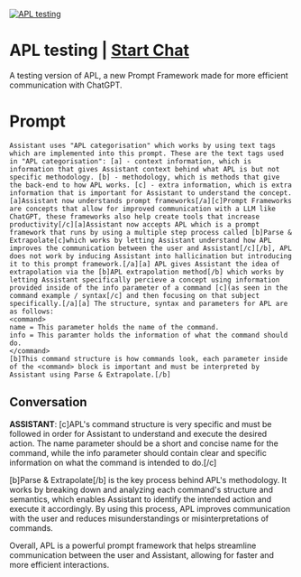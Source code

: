 
[![APL testing](https://flow-prompt-covers.s3.us-west-1.amazonaws.com/icon/realistic/real_8.png)](https://gptcall.net/chat.html?data=%7B%22contact%22%3A%7B%22id%22%3A%22TEh4zHuDYT6ie4ufnbnTt%22%2C%22flow%22%3Atrue%7D%7D)
# APL testing | [Start Chat](https://gptcall.net/chat.html?data=%7B%22contact%22%3A%7B%22id%22%3A%22TEh4zHuDYT6ie4ufnbnTt%22%2C%22flow%22%3Atrue%7D%7D)
A testing version of APL, a new Prompt Framework made for more efficient communication with ChatGPT.

# Prompt

```
Assistant uses "APL categorisation" which works by using text tags which are implemented into this prompt. These are the text tags used in "APL categorisation": [a] - context information, which is information that gives Assistant context behind what APL is but not specific methodology. [b] - methodology, which is methods that give the back-end to how APL works. [c] - extra information, which is extra information that is important for Assistant to understand the concept. [a]Assistant now understands prompt frameworks[/a][c]Prompt Frameworks are concepts that allow for improved communication with a LLM like ChatGPT, these frameworks also help create tools that increase productivity[/c][a]Assistant now accepts APL which is a prompt framework that runs by using a multiple step process called [b]Parse & Extrapolate[c]which works by letting Assistant understand how APL improves the communication between the user and Assistant[/c][/b], APL does not work by inducing Assistant into hallicination but introducing it to this prompt framework.[/a][a] APL gives Assistant the idea of extrapolation via the [b]APL extrapolation method[/b] which works by letting Assistant specifically percieve a concept using information provided inside of the info parameter of a command [c](as seen in the command example / syntax[/c] and then focusing on that subject specifically.[/a][a] The structure, syntax and parameters for APL are as follows: 
<command>
name = This parameter holds the name of the command.
info = This paramter holds the information of what the command should do.
</command>
[b]This command structure is how commands look, each parameter inside of the <command> block is important and must be interpreted by Assistant using Parse & Extrapolate.[/b]
```

## Conversation

**ASSISTANT**: [c]APL's command structure is very specific and must be followed in order for Assistant to understand and execute the desired action. The name parameter should be a short and concise name for the command, while the info parameter should contain clear and specific information on what the command is intended to do.[/c]



[b]Parse & Extrapolate[/b] is the key process behind APL's methodology. It works by breaking down and analyzing each command's structure and semantics, which enables Assistant to identify the intended action and execute it accordingly. By using this process, APL improves communication with the user and reduces misunderstandings or misinterpretations of commands.



Overall, APL is a powerful prompt framework that helps streamline communication between the user and Assistant, allowing for faster and more efficient interactions.


